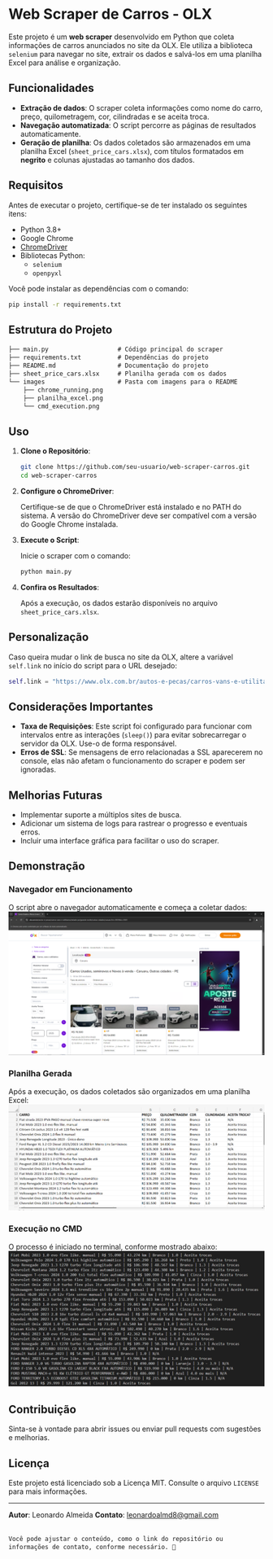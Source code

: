 # Web Scraper de Carros - OLX

Este projeto é um **web scraper** desenvolvido em Python que coleta informações de carros anunciados no site da OLX. Ele utiliza a biblioteca `selenium` para navegar no site, extrair os dados e salvá-los em uma planilha Excel para análise e organização.

## Funcionalidades

- **Extração de dados**: O scraper coleta informações como nome do carro, preço, quilometragem, cor, cilindradas e se aceita troca.
- **Navegação automatizada**: O script percorre as páginas de resultados automaticamente.
- **Geração de planilha**: Os dados coletados são armazenados em uma planilha Excel (`sheet_price_cars.xlsx`), com títulos formatados em **negrito** e colunas ajustadas ao tamanho dos dados.

## Requisitos

Antes de executar o projeto, certifique-se de ter instalado os seguintes itens:

- Python 3.8+
- Google Chrome
- [ChromeDriver](https://chromedriver.chromium.org/)
- Bibliotecas Python:
  - `selenium`
  - `openpyxl`

Você pode instalar as dependências com o comando:

```bash
pip install -r requirements.txt
```

## Estrutura do Projeto

```plaintext
├── main.py                   # Código principal do scraper
├── requirements.txt          # Dependências do projeto
├── README.md                 # Documentação do projeto
├── sheet_price_cars.xlsx     # Planilha gerada com os dados
└── images                    # Pasta com imagens para o README
    ├── chrome_running.png
    ├── planilha_excel.png
    └── cmd_execution.png
```

## Uso

1. **Clone o Repositório**:

   ```bash
   git clone https://github.com/seu-usuario/web-scraper-carros.git
   cd web-scraper-carros
   ```

2. **Configure o ChromeDriver**:

   Certifique-se de que o ChromeDriver está instalado e no PATH do sistema. A versão do ChromeDriver deve ser compatível com a versão do Google Chrome instalada.

3. **Execute o Script**:

   Inicie o scraper com o comando:

   ```bash
   python main.py
   ```

4. **Confira os Resultados**:

   Após a execução, os dados estarão disponíveis no arquivo `sheet_price_cars.xlsx`.

## Personalização

Caso queira mudar o link de busca no site da OLX, altere a variável `self.link` no início do script para o URL desejado:

```python
self.link = "https://www.olx.com.br/autos-e-pecas/carros-vans-e-utilitarios/estado-pe/grande-recife/outras-cidades/caruaru?re=2025&rs=2023"
```

## Considerações Importantes

- **Taxa de Requisições**: Este script foi configurado para funcionar com intervalos entre as interações (`sleep()`) para evitar sobrecarregar o servidor da OLX. Use-o de forma responsável.
- **Erros de SSL**: Se mensagens de erro relacionadas a SSL aparecerem no console, elas não afetam o funcionamento do scraper e podem ser ignoradas.

## Melhorias Futuras

- Implementar suporte a múltiplos sites de busca.
- Adicionar um sistema de logs para rastrear o progresso e eventuais erros.
- Incluir uma interface gráfica para facilitar o uso do scraper.

## Demonstração

### Navegador em Funcionamento
O script abre o navegador automaticamente e começa a coletar dados:
![Chrome em Funcionamento](images/chrome_running.png)

### Planilha Gerada
Após a execução, os dados coletados são organizados em uma planilha Excel:
![Planilha Gerada](images/planilha_excel.png)

### Execução no CMD
O processo é iniciado no terminal, conforme mostrado abaixo:
![Execução no CMD](images/cmd_execution.png)

## Contribuição

Sinta-se à vontade para abrir issues ou enviar pull requests com sugestões e melhorias.

## Licença

Este projeto está licenciado sob a Licença MIT. Consulte o arquivo `LICENSE` para mais informações.

---

**Autor**: Leonardo Almeida
**Contato**: [leonardoalmd8@gmail.com](mailto:leonardoalmd8@gmail.com)
```

Você pode ajustar o conteúdo, como o link do repositório ou informações de contato, conforme necessário. 🚀